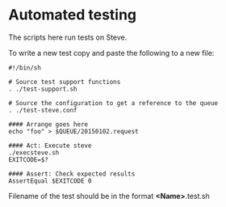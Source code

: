 # Automated testing
The scripts here run tests on Steve.

To write a new test copy and paste the following to a new file:

```
#!/bin/sh

# Source test support functions
. ./test-support.sh

# Source the configuration to get a reference to the queue
. ./test-steve.conf

#### Arrange goes here
echo "foo" > $QUEUE/20150102.request

#### Act: Execute steve
./execsteve.sh
EXITCODE=$?

#### Assert: Check expected results
AssertEqual $EXITCODE 0
```

Filename of the test should be in the format **\<Name>**.test.sh
